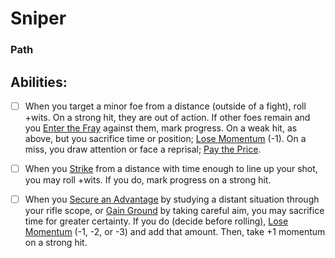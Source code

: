 # Sniper
### Path


## Abilities:
- [ ] When you target a minor foe from a distance (outside of a fight), roll +wits. On a strong hit, they are out of action. If other foes remain and you [Enter the Fray](Enter_the_Fray.md) against them, mark progress. On a weak hit, as above, but you sacrifice time or position; [Lose Momentum](Lose_Momentum.md) (-1). On a miss, you draw attention or face a reprisal; [Pay the Price](Pay_the_Price.md).

- [ ] When you [Strike](Strike.md) from a distance with time enough to line up your shot, you may roll +wits. If you do, mark progress on a strong hit.

- [ ] When you [Secure an Advantage](4._Moves/Adventure/Secure_an_Advantage.md) by studying a distant situation through your rifle scope, or [Gain Ground](Gain_Ground.md) by taking careful aim, you may sacrifice time for greater certainty. If you do (decide before rolling), [Lose Momentum](Lose_Momentum.md) (-1, -2, or -3) and add that amount. Then, take +1 momentum on a strong hit.


